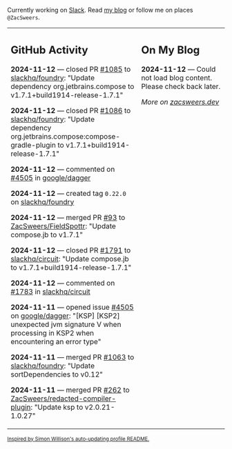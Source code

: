 Currently working on [Slack](https://slack.com/). Read [my blog](https://zacsweers.dev/) or follow me on places `@ZacSweers`.

<table><tr><td valign="top" width="60%">

## GitHub Activity
<!-- githubActivity starts -->
**2024-11-12** — closed PR [#1085](https://github.com/slackhq/foundry/pull/1085) to [slackhq/foundry](https://github.com/slackhq/foundry): "Update dependency org.jetbrains.compose to v1.7.1+build1914-release-1.7.1"

**2024-11-12** — closed PR [#1086](https://github.com/slackhq/foundry/pull/1086) to [slackhq/foundry](https://github.com/slackhq/foundry): "Update dependency org.jetbrains.compose:compose-gradle-plugin to v1.7.1+build1914-release-1.7.1"

**2024-11-12** — commented on [#4505](https://github.com/google/dagger/issues/4505#issuecomment-2471268903) in [google/dagger](https://github.com/google/dagger)

**2024-11-12** — created tag `0.22.0` on [slackhq/foundry](https://github.com/slackhq/foundry)

**2024-11-12** — merged PR [#93](https://github.com/ZacSweers/FieldSpottr/pull/93) to [ZacSweers/FieldSpottr](https://github.com/ZacSweers/FieldSpottr): "Update compose.jb to v1.7.1"

**2024-11-12** — closed PR [#1791](https://github.com/slackhq/circuit/pull/1791) to [slackhq/circuit](https://github.com/slackhq/circuit): "Update compose.jb to v1.7.1+build1914-release-1.7.1"

**2024-11-12** — commented on [#1783](https://github.com/slackhq/circuit/issues/1783#issuecomment-2470929362) in [slackhq/circuit](https://github.com/slackhq/circuit)

**2024-11-11** — opened issue [#4505](https://github.com/google/dagger/issues/4505) on [google/dagger](https://github.com/google/dagger): "[KSP] [KSP2] unexpected jvm signature V when processing in KSP2 when encountering an error type"

**2024-11-11** — merged PR [#1063](https://github.com/slackhq/foundry/pull/1063) to [slackhq/foundry](https://github.com/slackhq/foundry): "Update sortDependencies to v0.12"

**2024-11-11** — merged PR [#262](https://github.com/ZacSweers/redacted-compiler-plugin/pull/262) to [ZacSweers/redacted-compiler-plugin](https://github.com/ZacSweers/redacted-compiler-plugin): "Update ksp to v2.0.21-1.0.27"
<!-- githubActivity ends -->
</td><td valign="top" width="40%">

## On My Blog
<!-- blog starts -->
**2024-11-12** — Could not load blog content. Please check back later.
<!-- blog ends -->
_More on [zacsweers.dev](https://zacsweers.dev/)_
</td></tr></table>

<sub><a href="https://simonwillison.net/2020/Jul/10/self-updating-profile-readme/">Inspired by Simon Willison's auto-updating profile README.</a></sub>